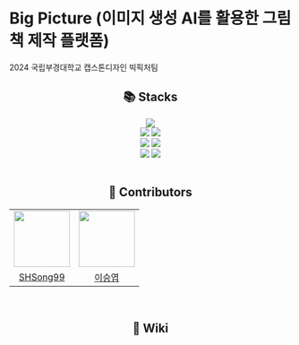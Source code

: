 # Big Picture (이미지 생성 AI를 활용한 그림책 제작 플랫폼)
2024 국립부경대학교 캡스톤디자인 빅픽처팀

<div align=center><h2>📚 Stacks</h2></div>

<div align=center> 
  <img src="https://img.shields.io/badge/React-61DAFB?style=for-the-badge&logo=react&logoColor=black"> 
  <br>
  
  <img src="https://img.shields.io/badge/Spring-6DB33F?style=for-the-badge&logo=spring&logoColor=white">
  <img src="https://img.shields.io/badge/visual studio code-007ACC?style=for-the-badge&logo=visualstudiocode&logoColor=white">
  <br>
  
  <img src="https://img.shields.io/badge/notion-000000?style=for-the-badge&logo=notion&logoColor=white">
  <img src="https://img.shields.io/badge/discord-5865f2?style=for-the-badge&logo=discord&logoColor=white">
  <br>
  
  <img src="https://img.shields.io/badge/github-181717?style=for-the-badge&logo=github&logoColor=white">
  <img src="https://img.shields.io/badge/git-F05032?style=for-the-badge&logo=git&logoColor=white">
  <br>
</div>

<br>

<div align=center><h2>🐥 Contributors</h2></div>

<div align=center>
<table>
  <tr>
    <td align="center"><a href="https://github.com/SHSong99"><img src="https://avatars.githubusercontent.com/u/161740297?v=4" width="100px;" alt=""/>
    <td align="center"><a href="https://github.com/DooDooLee"><img src="https://avatars.githubusercontent.com/u/161740297?v=4" width="100px;" alt=""/>
  </tr>
    <tr>
    <td align="center"><a href="https://github.com/SHSong99" title="Code">SHSong99</a></td>
    <td align="center"><a href="https://github.com/DooDooLee" title="Code">이승엽</a></td>
  </tr>
</table>
</div>

<br>

<div align=center><h2>📑 Wiki</h2></div>
